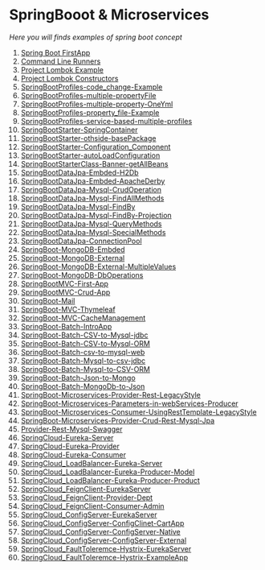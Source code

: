 # SpringBooot & Microservices
<i>Here you will finds examples of spring boot concept</i>
<ol>
  <li> <a href="/SpringBootCore/SpringFirstAppManually">Spring Boot FirstApp </a> </li>
  <li> <a href="/SpringBootCore/CommandLineRunners">Command Line Runners </a> </li>
   <li> <a href="/SpringBootCore/ProjectLombokExample">Project Lombok Example </a> </li>
     <li> <a href="/SpringBootCore/ProjectLombokConstrucors">Project Lombok Constructors </a> </li>
     <li> <a href="/SpringBootCore/SpringBootProfiles-code_change-Example">SpringBootProfiles-code_change-Example </a> </li>
     <li> <a href="/SpringBootCore/SpringBootProfiles-multiple-propertyFile">SpringBootProfiles-multiple-propertyFile</a> </li>
     <li> <a href="/SpringBootCore/SpringBootProfiles-multiple-property-OneYml">SpringBootProfiles-multiple-property-OneYml </a> </li>
     <li> <a href="/SpringBootCore/SpringBootProfiles-property_file-Example">SpringBootProfiles-property_file-Example</a> </li>
     <li> <a href="/SpringBootCore/SpringBootProfiles-service-based-multiple-profiles">SpringBootProfiles-service-based-multiple-profiles </a> </li>
    <li> <a href="/SpringBootCore/SpringBootStarter-SpringContainer">SpringBootStarter-SpringContainer</a> </li>
  <li> <a href="/SpringBootCore/SpringBootStarter-othside-basePackage">SpringBootStarter-othside-basePackage</a> </li>
  <li> <a href="/SpringBootCore/SpringBootStarter-Configuration_Component">SpringBootStarter-Configuration_Component</a> </li>
  <li> <a href="/SpringBootCore/SpringBootStarter-autoLoadConfiguration">SpringBootStarter-autoLoadConfiguration</a> </li>
   <li> <a href="/SpringBootCore/SpringBootStarterClass-Banner-getAllBeans">SpringBootStarterClass-Banner-getAllBeans</a> </li>
   <li> <a href="/SpringBootDataJpa/SpringBootDataJpa-Embded-H2Db">SpringBootDataJpa-Embded-H2Db</a> </li>
    <li> <a href="/SpringBootDataJpa/SpringBoot-Embded-ApacheDerby">SpringBootDataJpa-Embded-ApacheDerby</a> </li>
  <li> <a href="/SpringBootDataJpa/SpringBootDataJpa-Mysql-CrudOperation">SpringBootDataJpa-Mysql-CrudOperation</a> </li>
    <li> <a href="/SpringBootDataJpa/SpringBootDataJpa-Mysql-FindAllMethods">SpringBootDataJpa-Mysql-FindAllMethods</a> </li>
  <li> <a href="/SpringBootDataJpa/SpringBootDataJpa-Mysql-FindBy">SpringBootDataJpa-Mysql-FindBy</a> </li>
    <li> <a href="/SpringBootDataJpa/SpringBootDataJpa-Mysql-FindBy-Projection"> SpringBootDataJpa-Mysql-FindBy-Projection</a> </li>
    <li> <a href="/SpringBootDataJpa/SpringBootDataJpa-Mysql-QueryMethods">SpringBootDataJpa-Mysql-QueryMethods</a> </li>
  <li> <a href="/SpringBootDataJpa/SpringBootDataJpa-Mysql-SpecialMethods">SpringBootDataJpa-Mysql-SpecialMethods</a> </li>
  <li> <a href="/SpringBootDataJpa/SpringBootDataJpa-ConnectionPool">SpringBootDataJpa-ConnectionPool</a> </li>
  <li> <a href="/SpringBootMongoDb/SpringBoot-MongoDB-Embded">SpringBoot-MongoDB-Embded</a> </li>
  <li> <a href="/SpringBootMongoDb/SpringBoot-MongoDB-External">SpringBoot-MongoDB-External</a> </li>
   <li> <a href="/SpringBootMongoDb/SpringBoot-MongoDB-MultipleValues">SpringBoot-MongoDB-External-MultipleValues</a> </li>
   <li> <a href="/SpringBootMongoDb/SpringBoot-MongoDB-DbOperations">SpringBoot-MongoDB-DbOperations</a> </li>
    <li> <a href="/SpringBootMVC/SpringBootMVC-1">SpringBootMVC-First-App</a> </li>
   <li> <a href="/SpringBootMVC/SpringBootMVC-Crud-Employee">SpringBootMVC-Crud-App</a> </li>
  <li> <a href="/SpringBoot-Mail">SpringBoot-Mail</a> </li>
   <li> <a href="/SpringBootMVC/SpringBoot-MVC-Thymeleaf">SpringBoot-MVC-Thymeleaf</a> </li>
  <li> <a href="/SpringBootMVC/SpringBoot-MVC-CacheManagement">SpringBoot-MVC-CacheManagement</a> </li>
    <li> <a href="/SpringBootBatch/SpringBoot-Batch-IntroApp">SpringBoot-Batch-IntroApp</a> </li>
      <li> <a href="/SpringBootBatch/SpringBoot-Batch-CSV-to-Mysql-jdbc">SpringBoot-Batch-CSV-to-Mysql-jdbc</a> </li>
  <li> <a href="/SpringBootBatch/SpringBoot-Batch-CSV-to-Mysql-ORM">SpringBoot-Batch-CSV-to-Mysql-ORM</a> </li>
  <li> <a href="/SpringBootBatch/SpringBoot-Batch-csv-to-mysql-web">SpringBoot-Batch-csv-to-mysql-web</a> </li>
  <li> <a href="/SpringBootBatch/SpringBoot-Batch-Mysql-to-csv-jdbc">SpringBoot-Batch-Mysql-to-csv-jdbc</a> </li>
  <li> <a href="/SpringBootBatch/SpringBoot-Batch-Mysql-to-CSV-ORM">SpringBoot-Batch-Mysql-to-CSV-ORM</a> </li>
   <li> <a href="/SpringBootBatch/SpringBoot-Batch-Json-to-Mongo">SpringBoot-Batch-Json-to-Mongo</a> </li>
   <li> <a href="/SpringBootBatch/SpringBoot-Batch-MongoDb-to-Json">SpringBoot-Batch-MongoDb-to-Json</a> </li>
   <li> <a href="/Microservices/Provider-Rest-LegacyStyle">SpringBoot-Microservices-Provider-Rest-LegacyStyle</a> </li>
   <li> <a href="/Microservices/Parameters-in-webServices-Producer">SpringBoot-Microservices-Parameters-in-webServices-Producer</a> </li>
   <li> <a href="/Microservices/Consumer-UsingRestTemplate-LegacyStyle">SpringBoot-Microservices-Consumer-UsingRestTemplate-LegacyStyle</a> </li>
   <li> <a href="/Microservices/Provider-Crud-Rest-Mysql-Jpa">SpringBoot-Microservices-Provider-Crud-Rest-Mysql-Jpa</a> </li>
   <li> <a href="/Microservices/Provider-Rest-Mysql-Swagger">Provider-Rest-Mysql-Swagger</a> </li>
   <li> <a href="/Microservices/SpringCloudEureka/SpringCloud-Eureka-Server">SpringCloud-Eureka-Server</a> </li>
   <li> <a href="/Microservices/SpringCloudEureka/SpringCloud-Eureka-Provider">SpringCloud-Eureka-Provider</a> </li>
   <li> <a href="/Microservices/SpringCloudEureka/SpringCloud-Eureka-Consumer">SpringCloud-Eureka-Consumer</a> </li>
   <li> <a href="/Microservices/SpringCloudLoadBalancerClient/SpringCloud_LoadBalancer-Eureka-Server">SpringCloud_LoadBalancer-Eureka-Server</a> </li>
   <li> <a href="/Microservices/SpringCloudLoadBalancerClient/SpringCloud_LoadBalancer-Eureka-Producer-Model">SpringCloud_LoadBalancer-Eureka-Producer-Model</a> </li>
   <li> <a href="/Microservices/SpringCloudLoadBalancerClient/SpringCloud_LoadBalancer-Eureka-Producer-Product">SpringCloud_LoadBalancer-Eureka-Producer-Product</a> </li>
  <li> <a href="/Microservices/SpringCloudFeignClient/SpringCloud_FeignClient-EurekaServer">SpringCloud_FeignClient-EurekaServer</a> </li>
  <li> <a href="/Microservices/SpringCloudFeignClient/SpringCloud_FeignClient-Provider-Dept">SpringCloud_FeignClient-Provider-Dept</a> </li>
  <li> <a href="/Microservices/SpringCloudFeignClient/SpringCloud_FeignClient-EurekaServer">SpringCloud_FeignClient-Consumer-Admin</a> </li>
  <li> <a href="/Microservices/SpringCloudConfigServer/SpringCloud_ConfigServer-EurekaServer">SpringCloud_ConfigServer-EurekaServer</a> </li>
   <li> <a href="/Microservices/SpringCloudConfigServer/SpringCloud_ConfigServer-ConfigClinet-CartApp">SpringCloud_ConfigServer-ConfigClinet-CartApp</a> </li>
   <li> <a href="/Microservices/SpringCloudConfigServer/SpringCloud_ConfigServer-ConfigServer-Native">SpringCloud_ConfigServer-ConfigServer-Native</a> </li>
   <li> <a href="/Microservices/SpringCloudConfigServer/SpringCloud_ConfigServer-ConfigServer-External">SpringCloud_ConfigServer-ConfigServer-External</a> </li>
  <li> <a href="/Microservices/SpringCloudFaultTolerence-CircuitBreaker/SpringCloud_FaultToleremce-Hystrix-EurekaServer">SpringCloud_FaultToleremce-Hystrix-EurekaServer</a> </li>
   <li> <a href="/Microservices/SpringCloudFaultTolerence-CircuitBreaker/SpringCloud_FaultToleremce-Hystrix-ExampleApp">SpringCloud_FaultToleremce-Hystrix-ExampleApp</a> </li>
</ol>
    
